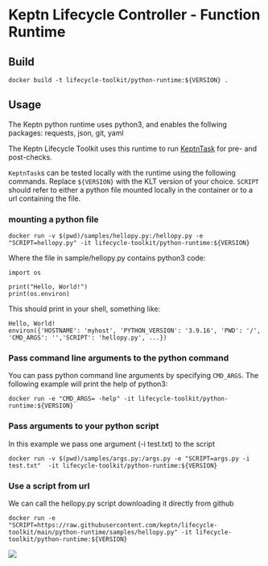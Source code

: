 # Keptn Lifecycle Controller - Function Runtime

## Build

```shell
docker build -t lifecycle-toolkit/python-runtime:${VERSION} .
```

## Usage

The Keptn python runtime uses python3, and enables the follwing packages: requests, json, git, yaml

The Keptn Lifecycle Toolkit uses this runtime to run [KeptnTask](https://lifecycle.keptn.sh/docs/tasks/write-tasks/)
for pre- and post-checks.

`KeptnTask`s can be tested locally with the runtime using the following commands.
Replace `${VERSION}` with the KLT version of your choice.
`SCRIPT` should refer to either a python file mounted locally in the container or to a url containing the file.

### mounting a python file

```shell
docker run -v $(pwd)/samples/hellopy.py:/hellopy.py -e "SCRIPT=hellopy.py" -it lifecycle-toolkit/python-runtime:${VERSION}
```

Where the file in sample/hellopy.py contains python3 code:

```python3
import os

print("Hello, World!")
print(os.environ)
```

This should print in your shell, something like:

```shell
Hello, World!
environ({'HOSTNAME': 'myhost', 'PYTHON_VERSION': '3.9.16', 'PWD': '/', 'CMD_ARGS': '','SCRIPT': 'hellopy.py', ...})
```

### Pass command line arguments to the python command

You can pass python command line arguments by specifying `CMD_ARGS`.
The following example will print the help of python3:

```shell
docker run -e "CMD_ARGS= -help" -it lifecycle-toolkit/python-runtime:${VERSION}
```

### Pass arguments to your python script

In this example we pass one argument (-i test.txt) to the script

```shell
docker run -v $(pwd)/samples/args.py:/args.py -e "SCRIPT=args.py -i test.txt"  -it lifecycle-toolkit/python-runtime:${VERSION}
```

### Use a script from url

We can call the hellopy.py script downloading it directly from github

```shell
docker run -e "SCRIPT=https://raw.githubusercontent.com/keptn/lifecycle-toolkit/main/python-runtime/samples/hellopy.py" -it lifecycle-toolkit/python-runtime:${VERSION}
```

<!-- markdownlint-disable-next-line MD033 MD013 -->
<img referrerpolicy="no-referrer-when-downgrade" src="https://static.scarf.sh/a.png?x-pxid=858843d8-8da2-4ce5-a325-e5321c770a78" />
